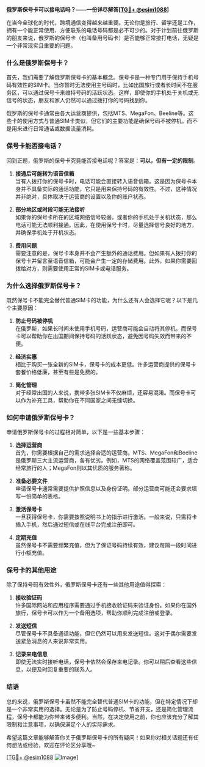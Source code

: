 **俄罗斯保号卡可以接电话吗？——一份详尽解答[[TG💪+ @esim1088](https://t.me/s/esim1088)]**

在当今全球化的时代，跨境通信变得越来越重要。无论你是旅行、留学还是工作，拥有一个能正常使用、方便联系的电话号码都是必不可少的。对于计划前往俄罗斯的朋友来说，俄罗斯的保号卡（也叫备用号码卡）是否能够正常接打电话，无疑是一个非常现实且重要的问题。

### 什么是俄罗斯保号卡？

首先，我们需要了解俄罗斯保号卡的基本概念。保号卡是一种专门用于保持手机号码有效性的SIM卡。当你暂时无法使用主号码时，比如出国旅行或者长时间不在服务区，可以通过保号卡来维持号码的活跃状态。这样，即使你的手机处于关机或无信号的状态，朋友和家人仍然可以通过拨打你的号码找到你。

俄罗斯的保号卡通常由各大运营商提供，包括MTS、MegaFon、Beeline等。这些卡的使用方式与普通SIM卡类似，但它们的主要功能是确保号码不被停机，而不是用来进行日常通话或数据流量消耗。

### 保号卡能否接电话？

回到正题，俄罗斯的保号卡究竟能否接电话呢？答案是：**可以，但有一定的限制**。

1. **接通后可能转为语音信箱**  
   当有人拨打你的保号卡时，电话可能会直接转入语音信箱。这是因为保号卡本身并不具备实际的通话功能，它只是用来保持号码的有效性。不过，这种情况并非绝对，具体取决于运营商的设置以及你的账户状态。

2. **部分地区或时段可能无法接听**  
   如果你的保号卡所在的区域网络信号较弱，或者你的手机处于关机状态，那么电话可能无法顺利接通。因此，在使用保号卡时，尽量选择信号良好的地方，并确保手机处于开机状态。

3. **费用问题**  
   需要注意的是，保号卡本身并不会产生额外的通话费用。但如果有人拨打你的保号卡并留言至语音信箱，可能会产生一定的存储费用。此外，如果你需要回拨给对方，则需要使用正常的SIM卡或电话服务。

### 为什么选择俄罗斯保号卡？

既然保号卡不能完全替代普通SIM卡的功能，为什么还有人会选择它呢？以下是几个主要原因：

1. **防止号码被停机**  
   在俄罗斯，如果长时间未使用手机号码，运营商可能会自动将其停机。而保号卡可以帮助你在出国期间保持号码的活跃状态，避免因号码失效而带来的不便。

2. **经济实惠**  
   相比于购买一张全新的SIM卡，保号卡的成本更低。许多运营商提供的保号卡套餐价格低廉，甚至有些是免费的。

3. **简化管理**  
   对于经常出国的人来说，携带多张SIM卡不仅麻烦，还容易混淆。而保号卡可以作为补充工具，帮助你在不同国家之间无缝切换。

### 如何申请俄罗斯保号卡？

申请俄罗斯保号卡的过程相对简单，以下是一些基本步骤：

1. **选择运营商**  
   首先，你需要根据自己的需求选择合适的运营商。MTS、MegaFon和Beeline是俄罗斯三大主流运营商，各有优劣。例如，MTS的网络覆盖范围较广，适合经常旅行的人；MegaFon则以其优质的服务著称。

2. **准备必要文件**  
   申请保号卡通常需要提供护照信息以及身份证明。部分运营商可能还会要求填写一份简单的表格。

3. **激活保号卡**  
   一旦获得保号卡，你需要按照说明书上的指示进行激活。一般来说，只需将卡插入手机，然后通过短信或在线平台完成注册即可。

4. **定期充值**  
   虽然保号卡不需要频繁充值，但为了保证号码持续有效，建议每隔一段时间进行小额充值。

### 保号卡的其他用途

除了保持号码有效性外，俄罗斯保号卡还有一些其他用途值得探索：

1. **接收验证码**  
   许多国际网站和应用程序需要通过手机接收验证码来验证身份。如果你在国外旅行，保号卡可以作为一个备用选项，帮助你顺利完成注册或登录。

2. **发送短信**  
   尽管保号卡不具备通话功能，但它仍然可以用来发送短信。这对于偶尔需要发送紧急消息的人来说非常实用。

3. **记录来电信息**  
   即使无法实时接听电话，保号卡依然会保存来电记录。你可以稍后查看这些信息，以便及时回复重要的联系人。

### 结语

总的来说，俄罗斯保号卡虽然不能完全替代普通SIM卡的功能，但在特定情况下却是一个非常实用的选择。无论是为了防止号码停机、节省开支，还是简化管理流程，保号卡都能为你带来诸多便利。当然，在决定使用之前，你也应该充分了解其限制和注意事项，以确保满足个人的实际需求。

希望这篇文章能够解答你关于俄罗斯保号卡的所有疑问！如果你对相关话题还有任何想法或经验，欢迎在评论区分享哦~ 

[[TG💪+ @esim1088](https://t.me/s/esim1088) ![Image](https://i.postimg.cc/4NQfJmqS/Snipaste-2025-05-13-00-14-12.png)]
